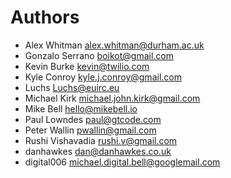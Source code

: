 Authors
=======

- Alex Whitman <alex.whitman@durham.ac.uk>
- Gonzalo Serrano <boikot@gmail.com>
- Kevin Burke <kevin@twilio.com>
- Kyle Conroy <kyle.j.conroy@gmail.com>
- Luchs <Luchs@euirc.eu>
- Michael Kirk <michael.john.kirk@gmail.com>
- Mike Bell <hello@mikebell.io>
- Paul Lowndes <paul@gtcode.com>
- Peter Wallin <pwallin@gmail.com>
- Rushi Vishavadia <rushi.v@gmail.com>
- danhawkes <dan@danhawkes.co.uk>
- digital006 <michael.digital.bell@googlemail.com>
